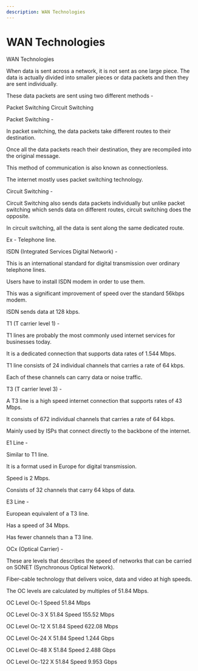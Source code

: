 ```yaml
---
description: WAN Technologies
---
```


# WAN Technologies

WAN Technologies

When data is sent across a network, it is not sent as one large piece. The data is actually divided into smaller pieces or data packets and then they are sent individually.

These data packets are sent using two different methods -

Packet Switching Circuit Switching

Packet Switching -

In packet switching, the data packets take different routes to their destination.

Once all the data packets reach their destination, they are recompiled into the original message.

This method of communication is also known as connectionless.

The internet mostly uses packet switching technology.

Circuit Switching -

Circuit Switching also sends data packets individually but unlike packet switching which sends data on different routes, circuit switching does the opposite.

In circuit switching, all the data is sent along the same dedicated route.

Ex - Telephone line.

ISDN \(Integrated Services Digital Network\) -

This is an international standard for digital transmission over ordinary telephone lines.

Users have to install ISDN modem in order to use them.

This was a significant improvement of speed over the standard 56kbps modem.

ISDN sends data at 128 kbps.

T1 \(T carrier level 1\) -

T1 lines are probably the most commonly used internet services for businesses today.

It is a dedicated connection that supports data rates of 1.544 Mbps.

T1 line consists of 24 individual channels that carries a rate of 64 kbps.

Each of these channels can carry data or noise traffic.

T3 \(T carrier level 3\) -

A T3 line is a high speed internet connection that supports rates of 43 Mbps.

It consists of 672 individual channels that carries a rate of 64 kbps.

Mainly used by ISPs that connect directly to the backbone of the internet.

E1 Line -

Similar to T1 line.

It is a format used in Europe for digital transmission.

Speed is 2 Mbps.

Consists of 32 channels that carry 64 kbps of data.

E3 Line -

European equivalent of a T3 line.

Has a speed of 34 Mbps.

Has fewer channels than a T3 line.

OCx \(Optical Carrier\) -

These are levels that describes the speed of networks that can be carried on SONET \(Synchronous Optical Network\).

Fiber-cable technology that delivers voice, data and video at high speeds.

The OC levels are calculated by multiples of 51.84 Mbps.

OC Level Oc-1 Speed 51.84 Mbps

OC Level Oc-3 X 51.84 Speed 155.52 Mbps

OC Level Oc-12 X 51.84 Speed 622.08 Mbps

OC Level Oc-24 X 51.84 Speed 1.244 Gbps

OC Level Oc-48 X 51.84 Speed 2.488 Gbps

OC Level Oc-122 X 51.84 Speed 9.953 Gbps

